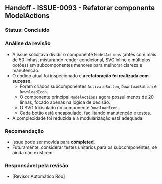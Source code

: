 ## Handoff - ISSUE-0093 - Refatorar componente ModelActions

### Status: **Concluído**

### Análise da revisão

- A issue solicitava dividir o componente `ModelActions` (antes com mais de 50 linhas, misturando render condicional, SVG inline e múltiplos botões) em subcomponentes menores para melhorar clareza e manutenção.
- O código atual foi inspecionado e **a refatoração foi realizada com sucesso**:
  - Foram criados subcomponentes `ActivateButton`, `DownloadButton` e `DownloadIcon`.
  - O componente principal `ModelActions` agora possui menos de 20 linhas, focado apenas na lógica de decisão.
  - O SVG foi isolado no componente `DownloadIcon`.
  - Cada botão está encapsulado, facilitando manutenção e testes.
- A complexidade foi reduzida e a modularização está adequada.

### Recomendação

- Issue pode ser movida para **completed**.
- Futuramente, considerar testes unitários para os subcomponentes, se ainda não existirem.

### Responsável pela revisão

- [Revisor Automático Roo]